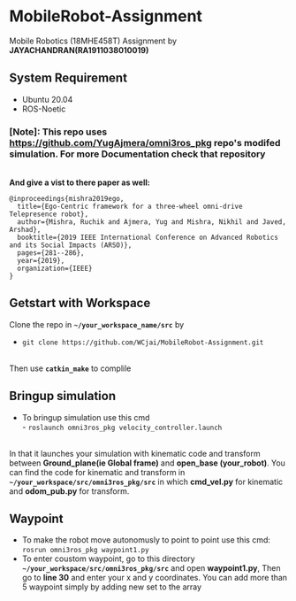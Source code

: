 # MobileRobot-Assignment
Mobile Robotics (18MHE458T) Assignment by <b>JAYACHANDRAN(RA1911038010019)</b>

## System Requirement 
* Ubuntu 20.04
* ROS-Noetic
### [Note]: This repo uses https://github.com/YugAjmera/omni3ros_pkg repo's modifed simulation. For more Documentation check that repository 
<br /> <b>And give a vist to there paper as well: </b>
```
@inproceedings{mishra2019ego,
  title={Ego-Centric framework for a three-wheel omni-drive Telepresence robot},
  author={Mishra, Ruchik and Ajmera, Yug and Mishra, Nikhil and Javed, Arshad},
  booktitle={2019 IEEE International Conference on Advanced Robotics and its Social Impacts (ARSO)},
  pages={281--286},
  year={2019},
  organization={IEEE}
}
```

## Getstart with Workspace
Clone the repo in <b>`~/your_workspace_name/src`</b> by
- `git clone https://github.com/WCjai/MobileRobot-Assignment.git`

<br />Then use <b>`catkin_make`</b> to complile

## Bringup simulation
* To bringup simulation use this cmd
<br />- `roslaunch omni3ros_pkg velocity_controller.launch`

<br /> In that it launches your simulation with kinematic code and transform between <b>Ground_plane(ie Global frame)</b> and <b>open_base (your_robot)</b>. You can find the code for kinematic and transform in <b>`~/your_workspace/src/omni3ros_pkg/src`</b> in which <b>cmd_vel.py</b> for kinematic and <b>odom_pub.py</b> for transform.
 
 ## Waypoint
 * To make the robot move autonomusly to point to point use this cmd:
 <br />`rosrun omni3ros_pkg waypoint1.py`
 * To enter coustom waypoint, go to  this directory <b>`~/your_workspace/src/omni3ros_pkg/src`</b> and open <b>waypoint1.py</b>, Then go to <b>line 30</b> and enter your x and y coordinates. You can add more than 5 waypoint simply by adding new set to the array  

